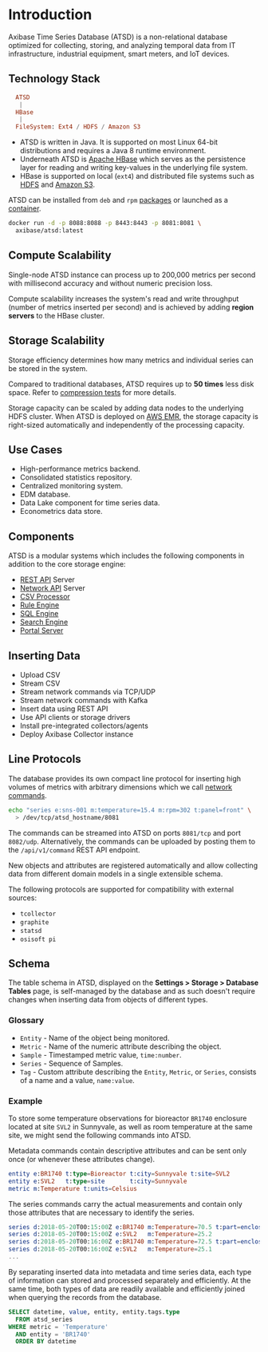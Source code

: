 # Introduction

Axibase Time Series Database (ATSD) is a non-relational database optimized for collecting, storing, and analyzing temporal data from IT infrastructure, industrial equipment, smart meters, and IoT devices.

## Technology Stack

```elm
  ATSD
   |
  HBase
   |
  FileSystem: Ext4 / HDFS / Amazon S3
```

* ATSD is written in Java. It is supported on most Linux 64-bit distributions and requires a Java 8 runtime environment.
* Underneath ATSD is [Apache HBase](https://hbase.apache.org/) which serves as the persistence layer for reading and writing key-values in the underlying file system.
* HBase is supported on local (`ext4`) and distributed file systems such as [HDFS](https://hadoop.apache.org/docs/r1.2.1/hdfs_design.html) and [Amazon S3](https://docs.aws.amazon.com/emr/latest/ReleaseGuide/emr-hbase.html).

ATSD can be installed from `deb` and `rpm` [packages](./installation#packages) or launched as a [container](./installation/docker.md#start-container).

```bash
docker run -d -p 8088:8088 -p 8443:8443 -p 8081:8081 \
  axibase/atsd:latest
```

## Compute Scalability

Single-node ATSD instance can process up to 200,000 metrics per second with millisecond accuracy and without numeric precision loss.

Compute scalability increases the system's read and write throughput (number of metrics inserted per second) and is achieved by adding **region servers** to the HBase cluster.

## Storage Scalability

Storage efficiency determines how many metrics and individual series can be stored in the system.

Compared to traditional databases, ATSD requires up to **50 times** less disk space. Refer to [compression tests](./administration/compaction#compression-tests) for more details.

Storage capacity can be scaled by adding data nodes to the underlying HDFS cluster. When ATSD is deployed on [AWS EMR](./installation/aws-emr-s3.md#installation-on-aws-hbase-s3), the storage capacity is right-sized automatically and independently of the processing capacity.

## Use Cases

* High-performance metrics backend.
* Consolidated statistics repository.
* Centralized monitoring system.
* EDM database.
* Data Lake component for time series data.
* Econometrics data store.

## Components

ATSD is a modular systems which includes the following components in addition to the core storage engine:

* [REST API](./api/data/README.md) Server
* [Network API](./api/network/README.md) Server
* [CSV Processor](./parsers/csv/README.md)
* [Rule Engine](./rule-engine/README.md)
* [SQL Engine](./sql/README.md)
* [Search Engine](./search/README.md)
* [Portal Server](./portals/README.md)

## Inserting Data

* Upload CSV
* Stream CSV
* Stream network commands via TCP/UDP
* Stream network commands with Kafka
* Insert data using REST API
* Use API clients or storage drivers
* Install pre-integrated collectors/agents
* Deploy Axibase Collector instance

## Line Protocols

The database provides its own compact line protocol for inserting high volumes of metrics with arbitrary dimensions which we call [network commands](api/network/README.md).

```bash
echo "series e:sns-001 m:temperature=15.4 m:rpm=302 t:panel=front" \
  > /dev/tcp/atsd_hostname/8081
```

The commands can be streamed into ATSD on ports `8081/tcp` and port `8082/udp`. Alternatively, the commands can be uploaded by posting them to the `/api/v1/command` REST API endpoint.

New objects and attributes are registered automatically and allow collecting data from different domain models in a single extensible schema.

The following protocols are supported for compatibility with external sources:

* `tcollector`
* `graphite`
* `statsd`
* `osisoft pi`

## Schema

The table schema in ATSD, displayed on the **Settings > Storage > Database Tables** page, is self-managed by the database and as such doesn't require changes when inserting data from objects of different types.

### Glossary

* `Entity` - Name of the object being monitored.
* `Metric` - Name of the numeric attribute describing the object.
* `Sample` - Timestamped metric value, `time:number`.
* `Series` - Sequence of Samples.
* `Tag` - Custom attribute describing the `Entity`, `Metric`, or `Series`, consists of a name and a value, `name:value`.

### Example

To store some temperature observations for bioreactor `BR1740` enclosure located at site `SVL2` in Sunnyvale, as well as room temperature at the same site, we might send the following commands into ATSD.

Metadata commands contain descriptive attributes and can be sent only once (or whenever these attributes change).

```elm
entity e:BR1740 t:type=Bioreactor t:city=Sunnyvale t:site=SVL2
entity e:SVL2   t:type=site       t:city=Sunnyvale
metric m:Temperature t:units=Celsius
```

The series commands carry the actual measurements and contain only those attributes that are necessary to identify the series.

```elm
series d:2018-05-20T00:15:00Z e:BR1740 m:Temperature=70.5 t:part=enclosure
series d:2018-05-20T00:15:00Z e:SVL2   m:Temperature=25.2
series d:2018-05-20T00:16:00Z e:BR1740 m:Temperature=72.5 t:part=enclosure
series d:2018-05-20T00:16:00Z e:SVL2   m:Temperature=25.1
...
```

By separating inserted data into metadata and time series data, each type of information can stored and processed separately and efficiently. At the same time, both types of data are readily available and efficiently joined when querying the records from the database.

```sql
SELECT datetime, value, entity, entity.tags.type
  FROM atsd_series
WHERE metric = 'Temperature'
  AND entity = 'BR1740'
  ORDER BY datetime
```
